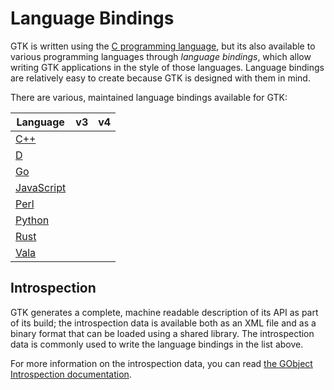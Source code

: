 ---
---

# Language Bindings

GTK is written using the [C programming
language](https://en.m.wikipedia.org/wiki/C_(programming_language)), but its
also available to various programming languages through *language bindings*,
which allow writing GTK applications in the style of those languages.
Language bindings are relatively easy to create because GTK is designed with
them in mind.

There are various, maintained language bindings available for GTK:

Language | v3 | v4
--- | :---: | :---:
<a href="https://www.gtkmm.org/en/index.html">C++</a> | <i class="far fa-check-circle"></i> | <i class="far fa-check-circle"></i>
<a href="https://gtkd.org/">D</a> | <i class="far fa-check-circle"></i> | <i class="far fa-check-circle"></i>
<a href="https://github.com/diamondburned/gotk4">Go</a> | <i class="far fa-check-circle"></i> | <i class="far fa-check-circle"></i>
<a href="https://gitlab.gnome.org/GNOME/gjs/blob/master/doc/Home.md">JavaScript</a> | <i class="far fa-check-circle"></i> | <i class="far fa-check-circle"></i>
<a href="http://gtk2-perl.sourceforge.net/">Perl</a> | <i class="far fa-check-circle"></i> | <i class="far fa-check-circle"></i>
<a href="https://pygobject.readthedocs.io/en/latest/">Python</a> | <i class="far fa-check-circle"></i> | <i class="far fa-check-circle"></i>
<a href="https://gtk-rs.org">Rust</a> | <i class="far fa-check-circle"></i> | <i class="far fa-check-circle"></i>
<a href="https://valadoc.org/">Vala</a> | <i class="far fa-check-circle"></i> | <i class="far fa-check-circle"></i>

## Introspection

GTK generates a complete, machine readable description of its API as part of
its build; the introspection data is available both as an XML file and as a
binary format that can be loaded using a shared library. The introspection
data is commonly used to write the language bindings in the list above.

For more information on the introspection data, you can read [the GObject
Introspection documentation](https://gi.readthedocs.io/en/latest/).
